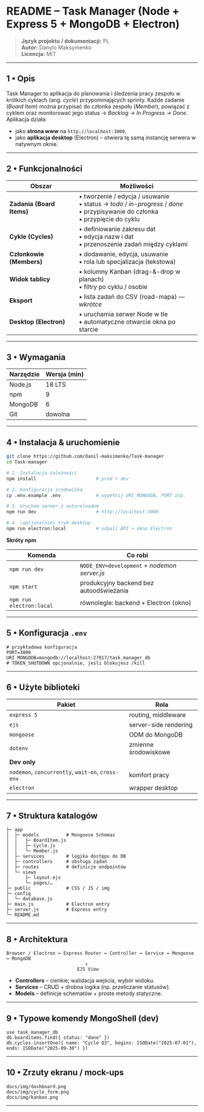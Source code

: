 # README – Task Manager (Node + Express 5 + MongoDB + Electron)

> **Język projektu / dokumentacji:** PL  
> **Autor:** Danylo Maksymenko  
> **Licencja:** MIT

---

## 1 • Opis

Task Manager to aplikacja do planowania i śledzenia pracy zespołu w krótkich cyklach (ang. _cycle_) przypominających sprinty. Każde zadanie (_Board Item_) można przypisać do członka zespołu (_Member_), powiązać z cyklem oraz monitorować jego status → _Backlog → In Progress → Done_.  
Aplikacja działa:

- jako **strona www** na `http://localhost:3000`,
- jako **aplikacja desktop** (Electron) – otwiera tę samą instancję serwera w natywnym oknie.

---

## 2 • Funkcjonalności

| Obszar                    | Możliwości                                                                                                                           |
| ------------------------- | ------------------------------------------------------------------------------------------------------------------------------------ |
| **Zadania (Board Items)** | • tworzenie / edycja / usuwanie<br>• status → _todo_ / _in-progress_ / _done_<br>• przypisywanie do członka<br>• przypięcie do cyklu |
| **Cykle (Cycles)**        | • definiowanie zakresu dat<br>• edycja nazw i dat<br>• przenoszenie zadań między cyklami                                             |
| **Członkowie (Members)**  | • dodawanie, edycja, usuwanie<br>• rola lub specjalizacja (tekstowa)                                                                 |
| **Widok tablicy**         | • kolumny Kanban (drag-&-drop w planach)<br>• filtry po cyklu / osobie                                                               |
| **Eksport**               | • lista zadań do CSV (road-mapa) — _wkrótce_                                                                                         |
| **Desktop (Electron)**    | • uruchamia serwer Node w tle<br>• automatyczne otwarcie okna po starcie                                                             |

---

## 3 • Wymagania

| Narzędzie | Wersja (min) |
| --------- | ------------ |
| Node.js   | 18 LTS       |
| npm       | 9            |
| MongoDB   | 6            |
| Git       | dowolna      |

---

## 4 • Instalacja & uruchomienie

```bash
git clone https://github.com/danil-maksimenko/Task-manager
cd Task-manager

# 1. Instalacja zależności
npm install                      # prod + dev

# 2. Konfiguracja środowiska
cp .env.example .env             # wypełnij URI_MONGODB, PORT itp.

# 3. Uruchom serwer z autoreloadem
npm run dev                      # http://localhost:3000

# 4. (opcjonalnie) tryb desktop
npm run electron:local           # odpali API + okno Electron
```

**Skróty npm**

| Komenda                  | Co robi                                      |
| ------------------------ | -------------------------------------------- |
| `npm run dev`            | `NODE_ENV=development` + _nodemon server.js_ |
| `npm start`              | produkcyjny backend bez autoodświeżania      |
| `npm run electron:local` | równolegle: backend + Electron (okno)        |

---

## 5 • Konfiguracja `.env`

```dotenv
# przykładowa konfiguracja
PORT=3000
URI_MONGODB=mongodb://localhost:27017/task_manager_db
# TOKEN_SHUTDOWN opcjonalnie, jeśli blokujesz /kill
```

---

## 6 • Użyte biblioteki

| Pakiet                                            | Rola                  |
| ------------------------------------------------- | --------------------- |
| `express 5`                                       | routing, middleware   |
| `ejs`                                             | server-side rendering |
| `mongoose`                                        | ODM do MongoDB        |
| `dotenv`                                          | zmienne środowiskowe  |
| **Dev only**                                      |
| `nodemon`, `concurrently`, `wait-on`, `cross-env` | komfort pracy         |
| `electron`                                        | wrapper desktop       |

---

## 7 • Struktura katalogów

```
├─ app
│  ├─ models          # Mongoose Schemas
│  │   ├─ BoardItem.js
│  │   ├─ Cycle.js
│  │   └─ Member.js
│  ├─ services        # logika dostępu do DB
│  ├─ controllers     # obsługa żądań
│  ├─ routes          # definicje endpointów
│  └─ views
│      ├─ layout.ejs
│      └─ pages/…
├─ public             # CSS / JS / img
├─ config
│  └─ database.js
├─ main.js            # Electron entry
├─ server.js          # Express entry
└─ README.md
```

---

## 8 • Architektura

```
Browser / Electron ↔ Express Router ↔ Controller ↔ Service ↔ Mongoose ↔ MongoDB
                             ↕
                          EJS View
```

- **Controllers** – cienkie; walidacja wejścia, wybór widoku.
- **Services** – CRUD + drobna logika (np. przeliczanie statusów).
- **Models** – definicje schematów + proste metody statyczne.

---

## 9 • Typowe komendy MongoShell (dev)

```mongodb
use task_manager_db
db.boarditems.find({ status: "done" })
db.cycles.insertOne({ name: "Cycle Q3", begins: ISODate("2025-07-01"), ends: ISODate("2025-09-30") })
```

---

## 10 • Zrzuty ekranu / mock-ups

```
docs/img/dashboard.png
docs/img/cycle_form.png
docs/img/kanban.png
```

---
